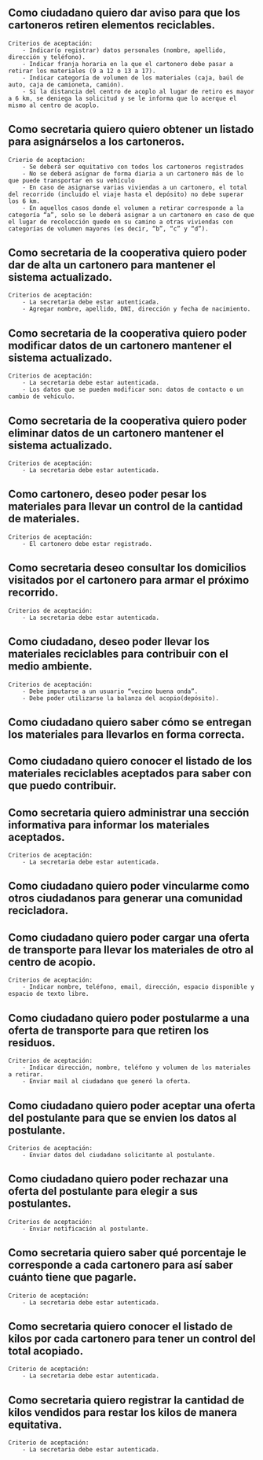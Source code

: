

## Como ciudadano quiero dar aviso para que los cartoneros retiren elementos reciclables.
	Criterios de aceptación:
		- Indicar(o registrar) datos personales (nombre, apellido, dirección y teléfono).
		- Indicar franja horaria en la que el cartonero debe pasar a retirar los materiales (9 a 12 o 13 a 17).
		- Indicar categoría de volumen de los materiales (caja, baúl de auto, caja de camioneta, camión).
		- Si la distancia del centro de acoplo al lugar de retiro es mayor a 6 km, se deniega la solicitud y se le informa que lo acerque el mismo al centro de acoplo.


## Como secretaria quiero quiero obtener un listado para asignárselos a los cartoneros.
	Crierio de aceptacion:
		- Se deberá ser equitativo con todos los cartoneros registrados
		- No se deberá asignar de forma diaria a un cartonero más de lo que puede transportar en su vehículo
		- En caso de asignarse varias viviendas a un cartonero, el total del recorrido (incluido el viaje hasta el depósito) no debe superar los 6 km.
		- En aquellos casos donde el volumen a retirar corresponde a la categoría “a”, solo se le deberá asignar a un cartonero en caso de que el lugar de recolección quede en su camino a otras viviendas con categorías de volumen mayores (es decir, “b”, “c” y “d”).

## Como secretaria de la cooperativa quiero poder dar de alta un cartonero para mantener el sistema actualizado.
	Criterios de aceptación:
		- La secretaria debe estar autenticada.
		- Agregar nombre, apellido, DNI, dirección y fecha de nacimiento.

## Como secretaria de la cooperativa quiero poder modificar datos de un cartonero mantener el sistema actualizado.
	Criterios de aceptación:
		- La secretaria debe estar autenticada.
		- Los datos que se pueden modificar son: datos de contacto o un cambio de vehículo.

## Como secretaria de la cooperativa quiero poder eliminar datos de un cartonero mantener el sistema actualizado.
	Criterios de aceptación:
		- La secretaria debe estar autenticada.


## Como cartonero, deseo poder pesar los materiales para llevar un control de la cantidad de materiales.
	Criterios de aceptación:
		- El cartonero debe estar registrado. 

## Como secretaria deseo consultar los domicilios visitados por el cartonero para armar el próximo recorrido.
	Criterios de aceptación:
		- La secretaria debe estar autenticada.


## Como ciudadano, deseo poder llevar los materiales reciclables para contribuir con el medio ambiente.
	Criterios de aceptación:
		- Debe imputarse a un usuario “vecino buena onda”.
		- Debe poder utilizarse la balanza del acopio(depósito).



## Como ciudadano quiero saber cómo se entregan los materiales para llevarlos en forma correcta.

## Como ciudadano quiero conocer el listado de los materiales reciclables aceptados para saber con que puedo contribuir.

## Como secretaria quiero administrar una sección informativa para informar los materiales aceptados.
	Criterios de aceptación:
		- La secretaria debe estar autenticada.


## Como ciudadano quiero poder vincularme como otros ciudadanos para generar una comunidad recicladora.

## Como ciudadano quiero poder cargar una oferta de transporte para llevar los materiales de otro al centro de acopio.
	Criterios de aceptación:
		- Indicar nombre, teléfono, email, dirección, espacio disponible y espacio de texto libre.

## Como ciudadano quiero poder postularme a una oferta de transporte para que retiren los residuos.
	Criterios de aceptación:
		- Indicar dirección, nombre, teléfono y volumen de los materiales a retirar.
		- Enviar mail al ciudadano que generó la oferta.

## Como ciudadano quiero poder aceptar una oferta del postulante para que se envien los datos al postulante. 
	Criterios de aceptación:
		- Enviar datos del ciudadano solicitante al postulante.

## Como ciudadano quiero poder rechazar una oferta del postulante  para elegir a sus postulantes.
	Criterios de aceptación:
		- Enviar notificación al postulante.

## Como secretaria quiero saber qué porcentaje le corresponde a cada cartonero para así saber cuánto tiene que pagarle.
	Criterio de aceptación:
		- La secretaria debe estar autenticada.
## Como secretaria quiero conocer el listado de kilos por cada cartonero para tener un control del total acopiado.
	Criterio de aceptación:
		- La secretaria debe estar autenticada.

## Como secretaria quiero registrar la cantidad de kilos vendidos para restar los kilos de manera equitativa.
	Criterio de aceptación:
		- La secretaria debe estar autenticada.










